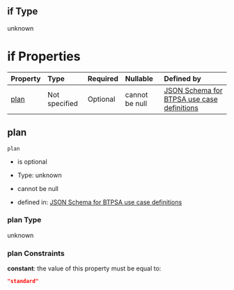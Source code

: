 ## if Type

unknown

# if Properties

| Property      | Type          | Required | Nullable       | Defined by                                                                                                                                                                                                                                  |
| :------------ | :------------ | :------- | :------------- | :------------------------------------------------------------------------------------------------------------------------------------------------------------------------------------------------------------------------------------------ |
| [plan](#plan) | Not specified | Optional | cannot be null | [JSON Schema for BTPSA use case definitions](btpsa-usecase-properties-services-items-allof-1-then-allof-78-then-allof-1-if-properties-plan.md "undefined#/properties/services/items/allOf/1/then/allOf/78/then/allOf/1/if/properties/plan") |

## plan



`plan`

*   is optional

*   Type: unknown

*   cannot be null

*   defined in: [JSON Schema for BTPSA use case definitions](btpsa-usecase-properties-services-items-allof-1-then-allof-78-then-allof-1-if-properties-plan.md "undefined#/properties/services/items/allOf/1/then/allOf/78/then/allOf/1/if/properties/plan")

### plan Type

unknown

### plan Constraints

**constant**: the value of this property must be equal to:

```json
"standard"
```

